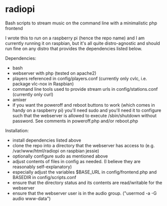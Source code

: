 # radiopi
Bash scripts to stream music on the command line with a minimalistic php frontend

I wrote this to run on a raspberry pi (hence the repo name) and I am currently running it on raspbian, but it's all quite distro-agnostic and should run fine on any distro that provides the dependencies listed below.

Dependencies:
- bash
- webserver with php (tested on apache2)
- players referenced in config/players.conf (currently only cvlc, i.e. package vlc-nox in Raspbian)
- command line tools used to provide stream urls in config/stations.conf (currently only curl)
- amixer
- if you want the poweroff and reboot buttons to work (which comes in handy on a raspberry pi) you'll need sudo and you'll need it to configure such that the webserver is allowed to execute /sbin/shutdown without password. See comments in poweroff.php and/or reboot.php

Installation:
- install dependencies listed above
- clone the repo into a directory that the webserver has access to (e.g. /var/www/html/radiopi on raspbian jessie)
- optionally configure sudo as mentioned above
- adjust contents of files in config as needed. (I believe they are reasonably self-explanatory)
- especially adjust the variables $BASE_URL in config/frontend.php and BASEDIR in config/scripts.conf
- ensure that the directory status and its contents are read/writable for the webserver
- ensure that the webserver user is in the audio group. ("usermod -a -G audio www-data")

